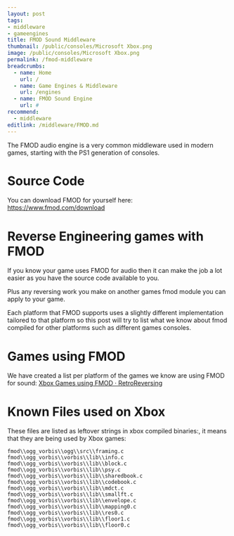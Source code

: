 ```yaml
---
layout: post
tags: 
- middleware
- gameengines
title: FMOD Sound Middleware
thumbnail: /public/consoles/Microsoft Xbox.png
image: /public/consoles/Microsoft Xbox.png
permalink: /fmod-middleware
breadcrumbs:
  - name: Home
    url: /
  - name: Game Engines & Middleware
    url: /engines
  - name: FMOD Sound Engine
    url: #
recommend:
  - middleware
editlink: /middleware/FMOD.md
---
```


The FMOD audio engine is a very common middleware used in modern games, starting with the PS1 generation of consoles.

# Source Code
You can download FMOD for yourself here: https://www.fmod.com/download 

# Reverse Engineering games with FMOD
If you know your game uses FMOD for audio then it can make the job a lot easier as you have the source code available to you. 

Plus any reversing work you make on another games fmod module you can apply to your game.

Each platform that FMOD supports uses a slightly different implementation tailored to that platform so this post will try to list what we know about fmod compiled for other platforms such as different games consoles.

# Games using FMOD
We have created a list per platform of the games we know are using FMOD for sound:
[Xbox Games using FMOD · RetroReversing](https://www.retroreversing.com/xbox-game-engines#fmod-sound-and-music-middleware)

# Known Files used on Xbox
These files are listed as leftover strings in xbox compiled binaries:, it means that they are being used by Xbox games:
```
fmod\\ogg_vorbis\\ogg\\src\\framing.c
fmod\\ogg_vorbis\\vorbis\\lib\\info.c
fmod\\ogg_vorbis\\vorbis\\lib\\block.c
fmod\\ogg_vorbis\\vorbis\\lib\\psy.c
fmod\\ogg_vorbis\\vorbis\\lib\\sharedbook.c
fmod\\ogg_vorbis\\vorbis\\lib\\codebook.c
fmod\\ogg_vorbis\\vorbis\\lib\\mdct.c
fmod\\ogg_vorbis\\vorbis\\lib\\smallft.c
fmod\\ogg_vorbis\\vorbis\\lib\\envelope.c
fmod\\ogg_vorbis\\vorbis\\lib\\mapping0.c
fmod\\ogg_vorbis\\vorbis\\lib\\res0.c
fmod\\ogg_vorbis\\vorbis\\lib\\floor1.c
fmod\\ogg_vorbis\\vorbis\\lib\\floor0.c
```
